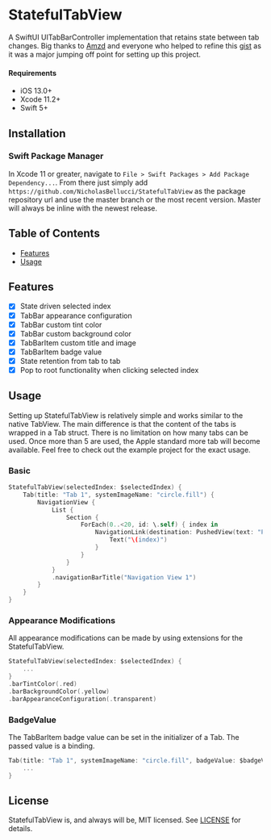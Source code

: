 # StatefulTabView

A SwiftUI UITabBarController implementation that retains state between tab changes. Big thanks to [Amzd](https://gist.github.com/Amzd) and everyone who helped to refine this [gist](https://gist.github.com/Amzd/2eb5b941865e8c5cccf149e6e07c8810) as it was a major jumping off point for setting up this project.

#### Requirements
- iOS 13.0+
- Xcode 11.2+
- Swift 5+

## Installation

### Swift Package Manager
In Xcode 11 or greater, navigate to `File > Swift Packages > Add Package Dependency...`. From there just simply add `https://github.com/NicholasBellucci/StatefulTabView` as the package repository url and use the master branch or the most recent version. Master will always be inline with the newest release.

## Table of Contents
   * [Features](#features)
   * [Usage](#usage)

## Features
- [x] State driven selected index
- [x] TabBar appearance configuration
- [x] TabBar custom tint color
- [x] TabBar custom background color
- [x] TabBarItem custom title and image
- [x] TabBarItem badge value
- [x] State retention from tab to tab
- [x] Pop to root functionality when clicking selected index

## Usage

Setting up StatefulTabView is relatively simple and works similar to the native TabView. The main difference is that the content of the tabs is wrapped in a Tab struct. There is no limitation on how many tabs can be used. Once more than 5 are used, the Apple standard more tab will become available. Feel free to check out the example project for the exact usage.

### Basic
```Swift
StatefulTabView(selectedIndex: $selectedIndex) {
    Tab(title: "Tab 1", systemImageName: "circle.fill") {
        NavigationView {
            List {
                Section {
                    ForEach(0..<20, id: \.self) { index in
                        NavigationLink(destination: PushedView(text: "Pushed number \(index)")) {
                            Text("\(index)")
                        }
                    }
                }
            }
            .navigationBarTitle("Navigation View 1")
        }
    }
}
```

### Appearance Modifications

All appearance modifications can be made by using extensions for the StatefulTabView.

```Swift
StatefulTabView(selectedIndex: $selectedIndex) {
    ...
}
.barTintColor(.red)
.barBackgroundColor(.yellow)
.barAppearanceConfiguration(.transparent)
```

### BadgeValue

The TabBarItem badge value can be set in the initializer of a Tab. The passed value is a binding.

```Swift
Tab(title: "Tab 1", systemImageName: "circle.fill", badgeValue: $badgeValue) {
    ...
}
```

## License

StatefulTabView is, and always will be, MIT licensed. See [LICENSE](LICENSE) for details.
